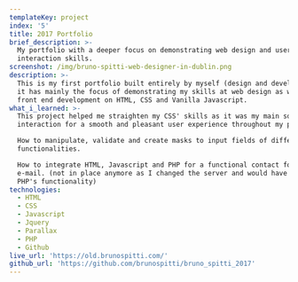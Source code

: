 ```yaml
---
templateKey: project
index: '5'
title: 2017 Portfolio
brief_description: >-
  My portfolio with a deeper focus on demonstrating web design and user
  interaction skills.
screenshot: /img/bruno-spitti-web-designer-in-dublin.png
description: >-
  This is my first portfolio built entirely by myself (design and development),
  it has mainly the focus of demonstrating my skills at web design as well as
  front end development on HTML, CSS and Vanilla Javascript.
what_i_learned: >-
  This project helped me straighten my CSS' skills as it was my main source of
  interaction for a smooth and pleasant user experience throughout my portfolio.

  How to manipulate, validate and create masks to input fields of different
  functionalities.

  How to integrate HTML, Javascript and PHP for a functional contact form via
  e-mail. (not in place anymore as I changed the server and would have to remove
  PHP's functionality)
technologies:
  - HTML
  - CSS
  - Javascript
  - Jquery
  - Parallax
  - PHP
  - Github
live_url: 'https://old.brunospitti.com/'
github_url: 'https://github.com/brunospitti/bruno_spitti_2017'
---
```


